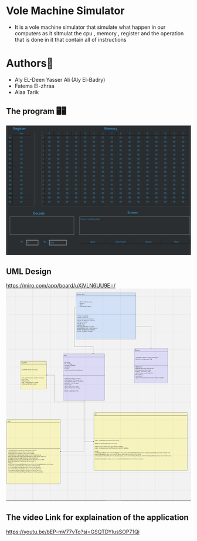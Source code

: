 # Vole Machine Simulator
- It is a vole machine simulator that simulate what happen in our computers as it sitmulat the cpu , memory , register and the operation that is done in it that contain all of instructions
# Authors👾
- Aly EL-Deen Yasser Ali (Aly El-Badry)
- Fatema El-zhraa
- Alaa Tarik
## The program 🖥🖥
![Alt text](Screenshot%202024-11-08%20152050.png)
## UML Design
https://miro.com/app/board/uXjVLN6UU9E=/
![Second Screenshot](Screenshot%202024-11-08%20155055.png)
## The video Link for explaination of the application
https://youtu.be/bEP-mV77vTo?si=GSQTDYlusSOP71Qi
